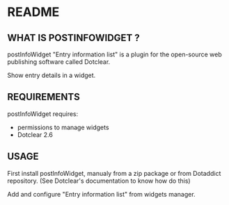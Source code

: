 # README

## WHAT IS POSTINFOWIDGET ?

postInfoWidget "Entry information list" is a plugin for the open-source 
web publishing software called Dotclear.

Show entry details in a widget.

## REQUIREMENTS

 postInfoWidget requires: 

  * permissions to manage widgets
  * Dotclear 2.6

## USAGE

First install postInfoWidget, manualy from a zip package or from 
Dotaddict repository. (See Dotclear's documentation to know how do this)

Add and configure "Entry information list" from widgets manager.
